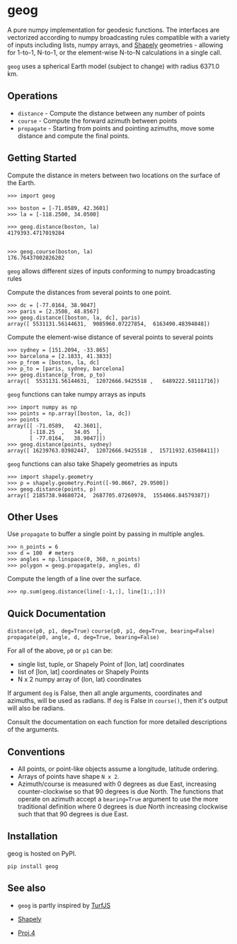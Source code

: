 geog
====

A pure numpy implementation for geodesic functions. The interfaces are
vectorized according to numpy broadcasting rules compatible with a variety of
inputs including lists, numpy arrays, and
[Shapely](http://toblerity.org/shapely/) geometries - allowing for 1-to-1,
N-to-1, or the element-wise N-to-N calculations in a single call.

`geog` uses a spherical Earth model (subject to change) with radius 6371.0 km.


Operations
---------
* `distance` - Compute the distance between any number of points
* `course` - Compute the forward azimuth between points
* `propagate` - Starting from points and pointing azimuths, move some
distance and compute the final points.


Getting Started
---------------

Compute the distance in meters between two locations on the surface of the
Earth.
```
>>> import geog

>>> boston = [-71.0589, 42.3601]
>>> la = [-118.2500, 34.0500]

>>> geog.distance(boston, la)
4179393.4717019284


>>> geog.course(boston, la)
176.76437002826202

```

`geog` allows different sizes of inputs conforming to numpy broadcasting
rules

Compute the distances from several points to one point.
```
>>> dc = [-77.0164, 38.9047]
>>> paris = [2.3508, 48.8567]
>>> geog.distance([boston, la, dc], paris)
array([ 5531131.56144631,  9085960.07227854,  6163490.48394848])

```

Compute the element-wise distance of several points to several points
```
>>> sydney = [151.2094, -33.865]
>>> barcelona = [2.1833, 41.3833]
>>> p_from = [boston, la, dc]
>>> p_to = [paris, sydney, barcelona]
>>> geog.distance(p_from, p_to)
array([  5531131.56144631,  12072666.9425518 ,   6489222.58111716])

```

`geog` functions can take numpy arrays as inputs
```
>>> import numpy as np
>>> points = np.array([boston, la, dc])
>>> points
array([[ -71.0589,   42.3601],
       [-118.25  ,   34.05  ],
       [ -77.0164,   38.9047]])
>>> geog.distance(points, sydney)
array([ 16239763.03982447,  12072666.9425518 ,  15711932.63508411])
```


`geog` functions can also take Shapely geometries as inputs
```
>>> import shapely.geometry
>>> p = shapely.geometry.Point([-90.0667, 29.9500])
>>> geog.distance(points, p)
array([ 2185738.94680724,  2687705.07260978,  1554066.84579387])

```


Other Uses
----------------
Use `propagate` to buffer a single point by passing in multiple angles.

```
>>> n_points = 6
>>> d = 100  # meters
>>> angles = np.linspace(0, 360, n_points)
>>> polygon = geog.propagate(p, angles, d)

```

Compute the length of a line over the surface.
```
>>> np.sum(geog.distance(line[:-1,:], line[1:,:]))
```


Quick Documentation
-------------
`distance(p0, p1, deg=True)`
`course(p0, p1, deg=True, bearing=False)`
`propagate(p0, angle, d, deg=True, bearing=False)`

For all of the above, `p0` or `p1` can be:
- single list, tuple, or Shapely Point of [lon, lat] coordinates
- list of [lon, lat] coordinates or Shapely Points
- N x 2 numpy array of (lon, lat) coordinates

If argument `deg` is False, then all angle arguments, coordinates and
azimuths, will be used as radians. If `deg` is False in `course()`, then it's
output will also be radians.

Consult the documentation on each function for more detailed descriptions of
the arguments.


Conventions
-----------
* All points, or point-like objects assume a longitude, latitude ordering.
* Arrays of points have shape `N x 2`.
* Azimuth/course is measured with 0 degrees as due East, increasing
  counter-clockwise so that 90 degrees is due North. The functions that
operate on azimuth accept a `bearing=True` argument to use the more
traditional definition where 0 degrees is due North increasing clockwise such
that that 90 degrees is due East.


Installation
-----------
geog is hosted on PyPI.

```
pip install geog
```


See also
--------
* `geog` is partly inspired by [TurfJS](https://www.turfjs.org)

* [Shapely](https://github.com/toblerity/shapely)
* [Proj.4](https://trac.osgeo.org/proj/)
